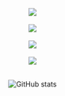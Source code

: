 
  <div align="center">
    <img src="https://skillicons.dev/icons?i=postgres" />
  </div>
<br>
</div>
  <div align="center">
    <img src="https://skillicons.dev/icons?i=github,git,bash,linux" />
  </div>
<br>
<div align="center">
    <img src="https://skillicons.dev/icons?i=figma,html,css,bootstrap,react,nextjs" />
  </div>
<br>
  <div align="center">
    <img src="https://skillicons.dev/icons?i=c,cpp,js,ts,py,md" />
  </div>
<br>

<div align="center">

  ![GitHub stats](https://github-readme-stats.vercel.app/api?username=LeakedByteBuster&show_icons=true&theme=radical)
</div>

<!--
**Mushigarou/Mushigarou** is a ✨ _special_ ✨ repository because its `README.md` (this file) appears on your GitHub profile.

Here are some ideas to get you started:


- 🌱 I’m currently learning ...
- 👯 I’m looking to collaborate on ...
- 🤔 I’m looking for help with ...
- 💬 Ask me about ... 
- 📫 How to reach me: ...
- 😄 Pronouns: ...
- ⚡ Fun fact: ...
-->
